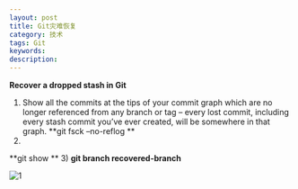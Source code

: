 ```yaml
---
layout: post
title: Git灾难恢复
category: 技术
tags: Git
keywords: 
description: 
---
```



**Recover a dropped stash in Git**

1) Show all the commits at the tips of your commit graph which are no longer referenced from any branch or tag – every lost commit, including every stash commit you’ve ever created, will be somewhere in that graph. 
**git fsck –no-reflog **
2) 
**git show **
3) 
**git branch recovered-branch**

![1](http://img.blog.csdn.net/20161108131915186)
